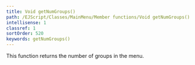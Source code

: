 ```yaml
---
title: Void getNumGroups()
path: /EJScript/Classes/MainMenu/Member functions/Void getNumGroups()
intellisense: 1
classref: 1
sortOrder: 520
keywords: getNumGroups()
---
```



This function returns the number of groups in the menu.


